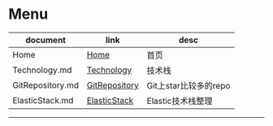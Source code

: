 <!-- tree -I "_*" -->

# Menu

| document         | link              | desc                  |
| ---------------- | ----------------- | --------------------- |
| Home             | [Home][]          | 首页                  |
| Technology.md    | [Technology][]    | 技术栈                |
| GitRepository.md | [GitRepository][] | Git上star比较多的repo |
| ElasticStack.md  | [ElasticStack][]  | Elastic技术栈整理     |

---

[ElasticStack]: ./ElasticStack
[GitRepository]: ./GitRepository
[Home]: ./Home
[Technology]: ./Technology